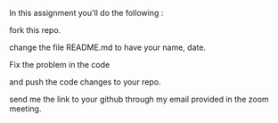 In this assignment you'll do the following : 


fork this repo.

change the file README.md to have your name, date.

Fix the problem in the code 

and push the code changes to your repo.


send me the link to your github through my email provided in the zoom meeting.
